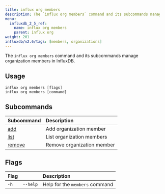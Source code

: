 ```yaml
---
title: influx org members
description: The `influx org members` command and its subcommands manage organization members in InfluxDB.
menu:
  influxdb_2_5_ref:
    name: influx org members
    parent: influx org
weight: 201
influxdb/v2.6/tags: [members, organizations]
---
```


The `influx org members` command and its subcommands manage organization members in InfluxDB.

## Usage
```
influx org members [flags]
influx org members [command]
```

## Subcommands
| Subcommand                                                       | Description                |
|:----------                                                       |:-----------                |
| [add](/influxdb/v2.6/reference/cli/influx/org/members/add)       | Add organization member    |
| [list](/influxdb/v2.6/reference/cli/influx/org/members/list)     | List organization members  |
| [remove](/influxdb/v2.6/reference/cli/influx/org/members/remove) | Remove organization member |

## Flags
| Flag |          | Description                    |
|:---- |:---      |:-----------                    |
| `-h` | `--help` | Help for the `members` command |
